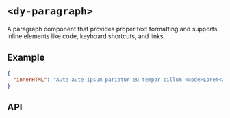 # `<dy-paragraph>`

A paragraph component that provides proper text formatting and supports inline elements like code, keyboard shortcuts, and links.

## Example

<gbp-example name="dy-paragraph" src="https://esm.sh/duoyun-ui/elements/paragraph">

```json
{
  "innerHTML": "Aute aute ipsum pariatur eu tempor cillum <code>Lorem</code> labore consequat ullamco laborum aute. Quis irure reprehenderit ut est. <kbd>Ex</kbd> quis dolore laboris labore minim duis ullamco velit. In commodo eiusmod excepteur duis ex esse aute irure sunt ipsum <gem-link>consequat</gem-link>."
}
```

</gbp-example>

## API

<gbp-api src="/src/elements/paragraph.ts"></gbp-api>
